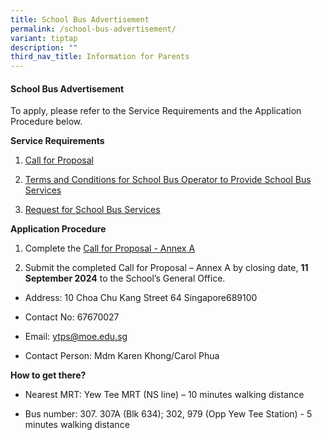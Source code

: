 ```yaml
---
title: School Bus Advertisement
permalink: /school-bus-advertisement/
variant: tiptap
description: ""
third_nav_title: Information for Parents
---
```

<h4>School Bus Advertisement</h4>
<p>To apply, please refer to the Service Requirements and the Application
Procedure below.</p>
<p><strong>Service Requirements</strong>
</p>
<ol data-tight="true" class="tight">
<li>
<p><a href="/files/School Bus Advertisement/Call_for_Proposals.pdf" rel="noopener noreferrer nofollow" target="_blank">Call for Proposal</a>
</p>
</li>
<li>
<p><a href="/files/School Bus Advertisement/TERMS_AND_CONDITIONS_FOR_SCHOOL_BUS_OPERATOR_TO_PROVIDE_SCHOOL_BUS_SERVICES.pdf" rel="noopener nofollow" target="_blank">Terms and Conditions for School Bus Operator to Provide School Bus Services</a>
</p>
</li>
<li>
<p><a href="/files/School Bus Advertisement/Request_for_School_Bus_Services.pdf" rel="noopener noreferrer nofollow" target="_blank">Request for School Bus Services</a>
</p>
</li>
</ol>
<p><strong>Application Procedure</strong>
</p>
<ol data-tight="true" class="tight">
<li>
<p>Complete the <a href="/files/School Bus Advertisement/Call_for_Proposal___Annex_A.pdf" rel="noopener noreferrer nofollow" target="_blank">Call for Proposal - Annex A</a>
</p>
</li>
<li>
<p>Submit the completed Call for Proposal – Annex A by closing date, <strong>11 September 2024</strong> to
the School’s General Office.</p>
</li>
</ol>
<ul data-tight="true" class="tight">
<li>
<p>Address: 10 Choa Chu Kang Street 64 Singapore689100</p>
</li>
<li>
<p>Contact No: 67670027</p>
</li>
<li>
<p>Email: <a href="mailto:ytps@moe.edu.sg" rel="noopener noreferrer nofollow" target="_blank">ytps@moe.edu.sg</a>
</p>
</li>
<li>
<p>Contact Person: Mdm Karen Khong/Carol Phua</p>
</li>
</ul>
<p><strong>How to get there?</strong>
</p>
<ul data-tight="true" class="tight">
<li>
<p>Nearest MRT: Yew Tee MRT (NS line) – 10 minutes walking distance</p>
</li>
<li>
<p>Bus number: 307. 307A (Blk 634); 302, 979 (Opp Yew Tee Station) - 5 minutes
walking distance</p>
</li>
</ul>
<p></p>